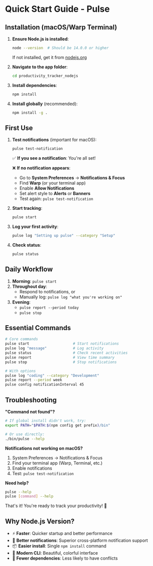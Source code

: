# Quick Start Guide - Pulse

## Installation (macOS/Warp Terminal)

1. **Ensure Node.js is installed**:
   ```bash
   node --version  # Should be 14.0.0 or higher
   ```
   If not installed, get it from [nodejs.org](https://nodejs.org/)

2. **Navigate to the app folder**:
   ```bash
   cd productivity_tracker_nodejs
   ```

3. **Install dependencies**:
   ```bash
   npm install
   ```

4. **Install globally** (recommended):
   ```bash
   npm install -g .
   ```

## First Use

1. **Test notifications** (important for macOS):
   ```bash
   pulse test-notification
   ```
   
   ✅ **If you see a notification**: You're all set!
   
   ❌ **If no notification appears**:
   - Go to **System Preferences** → **Notifications & Focus**
   - Find **Warp** (or your terminal app)
   - Enable **Allow Notifications**
   - Set alert style to **Alerts** or **Banners**
   - Test again: `pulse test-notification`

2. **Start tracking**:
   ```bash
   pulse start
   ```

3. **Log your first activity**:
   ```bash
   pulse log "Setting up pulse" --category "Setup"
   ```

4. **Check status**:
   ```bash
   pulse status
   ```

## Daily Workflow

1. **Morning**: `pulse start`
2. **Throughout day**: 
   - Respond to notifications, or
   - Manually log: `pulse log "what you're working on"`
3. **Evening**: 
   - `pulse report --period today`
   - `pulse stop`

## Essential Commands

```bash
# Core commands
pulse start                    # Start notifications
pulse log "message"            # Log activity
pulse status                   # Check recent activities
pulse report                   # View time summary
pulse stop                     # Stop notifications

# With options
pulse log "coding" --category "Development"
pulse report --period week
pulse config notificationInterval 45
```

## Troubleshooting

**"Command not found"?**
```bash
# If global install didn't work, try:
export PATH="$PATH:$(npm config get prefix)/bin"

# Or use directly:
./bin/pulse --help
```

**Notifications not working on macOS?**
1. System Preferences → Notifications & Focus
2. Find your terminal app (Warp, Terminal, etc.)
3. Enable notifications
4. Test: `pulse test-notification`

**Need help?**
```bash
pulse --help
pulse [command] --help
```

That's it! You're ready to track your productivity! 🚀

## Why Node.js Version?

- ⚡ **Faster**: Quicker startup and better performance
- 🔔 **Better notifications**: Superior cross-platform notification support
- 📦 **Easier install**: Single `npm install` command
- 🎨 **Modern CLI**: Beautiful, colorful interface
- 🔧 **Fewer dependencies**: Less likely to have conflicts

